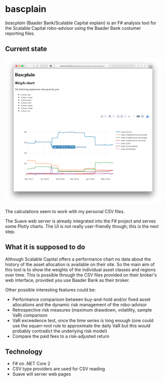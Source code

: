 # bascplain

*bascplain* (Baader Bank/Scalable Capital explain) is an F# analysis tool for the Scalable Capital robo-advisor using the Baader Bank costumer reporting files.

## Current state

![Screenshot of a weight chart](doc/first_screenshot.png)

The calculations seem to work with my personal CSV files.

The Suave web server is already integrated into the F# project and serves some Plotly charts. The UI is not really user-friendly though; this is the next step.

## What it is supposed to do

Although Scalable Capital offers a performance chart no data about the history of the asset allocation is available on their site.
So the main aim of this tool is to show the weights of the individual asset classes and regions over time. This is possible through the CSV files provided on their broker's web interface, provided you use Baader Bank as their broker.

Other possible interesting features could be:

- Performance comparison between buy-and-hold and/or fixed asset allocations and the dynamic risk management of the robo-advisor
- Retrospective risk measures (maximum drawdown, volatility, sample VaR) comparison
- VaR exceedence test, once the time series is long enough (one could use the squarr-root rule to approximate the daily VaR but this would probably contradict the underlying risk model)
- Compare the paid fees to a risk-adjusted return

## Technology

- F# on .NET Core 2
- CSV type providers are used for CSV reading
- Suave will server web pages
